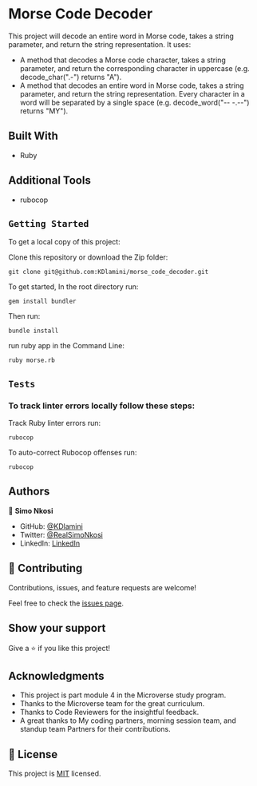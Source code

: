 # Morse Code Decoder
This project will decode an entire word in Morse code, takes a string parameter, and return the string representation. It uses:
-  A method that decodes a Morse code character, takes a string parameter, and return the corresponding character in uppercase (e.g. decode_char(".-") returns "A").
- A method that decodes an entire word in Morse code, takes a string parameter, and return the string representation. Every character in a word will be separated by a single space (e.g. decode_word("-- -.--") returns "MY").

## Built With

- Ruby

## Additional Tools

- rubocop

## `Getting Started`

To get a local copy of this project:

Clone this repository or download the Zip folder:
```
git clone git@github.com:KDlamini/morse_code_decoder.git
```

To get started, In the root directory run:
```
gem install bundler
```
Then run:
```
bundle install
```
run ruby app in the Command Line:
```
ruby morse.rb
```

## `Tests`
### To track linter errors locally follow these steps:  

Track Ruby linter errors run:
```
rubocop
```
To auto-correct Rubocop offenses run:
```
rubocop
```

## Authors

👤 **Simo Nkosi**

- GitHub: [@KDlamini](https://github.com/KDlamini)
- Twitter: [@RealSimoNkosi](https://twitter.com/RealSimoNkosi)
- LinkedIn: [LinkedIn](https://www.linkedin.com/in/simo-nkosi-418523180/)

## 🤝 Contributing

Contributions, issues, and feature requests are welcome!

Feel free to check the [issues page](https://github.com/KDlamini/morse_code_decoder/issues).

## Show your support

Give a ⭐️ if you like this project!

## Acknowledgments

- This project is part module 4 in the Microverse study program.
- Thanks to the Microverse team for the great curriculum.
- Thanks to Code Reviewers for the insightful feedback.
- A great thanks to My coding partners, morning session team, and standup team Partners for their contributions.

## 📝 License

This project is [MIT](./MIT.md) licensed.
